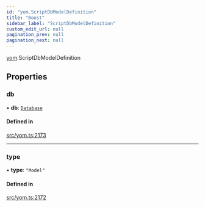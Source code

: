 ```yaml
---
id: "yom.ScriptDbModelDefinition"
title: "Boost"
sidebar_label: "ScriptDbModelDefinition"
custom_edit_url: null
pagination_prev: null
pagination_next: null
---
```


[yom](../namespaces/yom.md).ScriptDbModelDefinition

## Properties

### db

• **db**: [`Database`](yom.Database.md)

#### Defined in

[src/yom.ts:2173](https://github.com/yolmio/boost/blob/b239488/src/yom.ts#L2173)

___

### type

• **type**: ``"Model"``

#### Defined in

[src/yom.ts:2172](https://github.com/yolmio/boost/blob/b239488/src/yom.ts#L2172)
